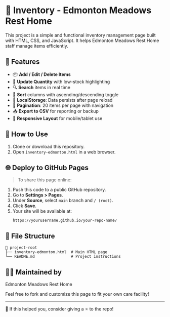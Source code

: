 # 🏥 Inventory - Edmonton Meadows Rest Home

This project is a simple and functional inventory management page built with HTML, CSS, and JavaScript. It helps Edmonton Meadows Rest Home staff manage items efficiently.

## 🌟 Features

- 📦 **Add / Edit / Delete Items**
- 🔢 **Update Quantity** with low-stock highlighting
- 🔍 **Search** items in real time
- 🧭 **Sort** columns with ascending/descending toggle
- 💾 **LocalStorage**: Data persists after page reload
- 📄 **Pagination**: 20 items per page with navigation
- 📥 **Export to CSV** for reporting or backup
- 📱 **Responsive Layout** for mobile/tablet use

## 🚀 How to Use

1. Clone or download this repository.
2. Open `inventory-edmonton.html` in a web browser.

## 🌐 Deploy to GitHub Pages

> To share this page online:

1. Push this code to a public GitHub repository.
2. Go to **Settings > Pages**.
3. Under **Source**, select `main` branch and `/ (root)`.
4. Click **Save**.
5. Your site will be available at:
   ```
   https://yourusername.github.io/your-repo-name/
   ```

## 📂 File Structure
```
📁 project-root
├── inventory-edmonton.html  # Main HTML page
└── README.md                # Project instructions
```

## 👨‍⚕️ Maintained by
Edmonton Meadows Rest Home

Feel free to fork and customize this page to fit your own care facility!

---

🙏 If this helped you, consider giving a ⭐️ to the repo!
